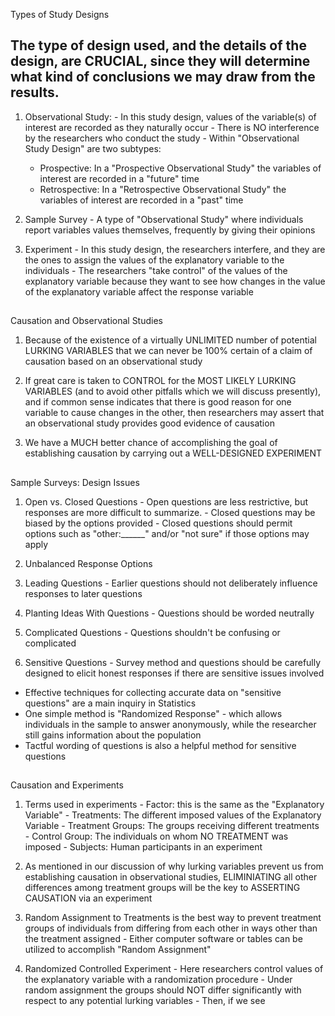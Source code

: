 <!-- Study Design Introduction --> 

Types of Study Designs

## The type of design used, and the details of the design, are CRUCIAL, since they will determine what kind of conclusions we may draw from the results. 

  1. Observational Study: 
    - In this study design, values of the variable(s) of interest are recorded as they naturally occur 
    - There is NO interference by the researchers who conduct the study 
    - Within "Observational Study Design" are two subtypes:
      - Prospective: In a "Prospective Observational Study" the variables of interest are recorded in a "future" time
      - Retrospective: In a "Retrospective Observational Study" the variables of interest are recorded in a "past" time 
      
  2. Sample Survey 
    - A type of "Observational Study" where individuals report variables values themselves, frequently by giving their opinions 
  
  3. Experiment
    - In this study design, the researchers interfere, and they are the ones to assign the values of the explanatory variable to the individuals 
    - The researchers "take control" of the values of the explanatory variable because they want to see how changes in the value of the explanatory variable affect the response variable
    
## ####################

Causation and Observational Studies 

  1. Because of the existence of a virtually UNLIMITED number of potential LURKING VARIABLES that we can never be 100% certain of a claim of causation based on an observational study
  
  2. If great care is taken to CONTROL for the MOST LIKELY LURKING VARIABLES (and to avoid other pitfalls which we will discuss presently), and if common sense indicates that there is good reason for one variable to cause changes in the other, then researchers may assert that an observational study provides good evidence of causation
  
  3. We have a MUCH better chance of accomplishing the goal of establishing causation by carrying out a WELL-DESIGNED EXPERIMENT 
  
## ########################

Sample Surveys: Design Issues

  1. Open vs. Closed Questions
    - Open questions are less restrictive, but responses are more difficult to summarize.
    - Closed questions may be biased by the options provided
    - Closed questions should permit options such as "other:______" and/or "not sure" if those options may apply
    
  2. Unbalanced Response Options
    
  3. Leading Questions
    - Earlier questions should not deliberately influence responses to later questions
    
  4. Planting Ideas With Questions
    - Questions should be worded neutrally

  5. Complicated Questions
    - Questions shouldn't be confusing or complicated
    
  6. Sensitive Questions
    - Survey method and questions should be carefully designed to elicit honest responses if there are sensitive issues involved
  
- Effective techniques for collecting accurate data on "sensitive questions" are a main inquiry in Statistics 
- One simple method is "Randomized Response" - which allows individuals in the sample to answer anonymously, while the researcher still gains information about the population 
- Tactful wording of questions is also a helpful method for sensitive questions 

## ###############################################

Causation and Experiments 

  1. Terms used in experiments
    - Factor: this is the same as the "Explanatory Variable" 
    - Treatments: The different imposed values of the Explanatory Variable
    - Treatment Groups: The groups receiving different treatments 
    - Control Group: The individuals on whom NO TREATMENT was imposed 
    - Subjects: Human participants in an experiment 
    
  2. As mentioned in our discussion of why lurking variables prevent us from establishing causation in observational studies, ELIMINIATING all other differences among treatment groups will be the key to ASSERTING CAUSATION via an experiment
  
  3. Random Assignment to Treatments is the best way to prevent treatment groups of individuals from differing from each other in ways other than the treatment assigned 
    - Either computer software or tables can be utilized to accomplish "Random Assignment" 
  
  4. Randomized Controlled Experiment 
    - Here researchers control values of the explanatory variable with a randomization procedure 
    - Under random assignment the groups should NOT differ significantly with respect to any potential lurking variables 
    - Then, if we see 

  
  
  
  
  
  
  
  
  
  
  
  
  
  
  
  
  
  
  
  
  
  
  
  
  
  
  
  
  
  
  
  
  
  
  

  
  
  
  
  
  
  
  
  
  
